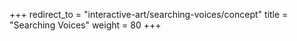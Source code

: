 +++
redirect_to = "interactive-art/searching-voices/concept"
title = "Searching Voices"
weight = 80
+++
